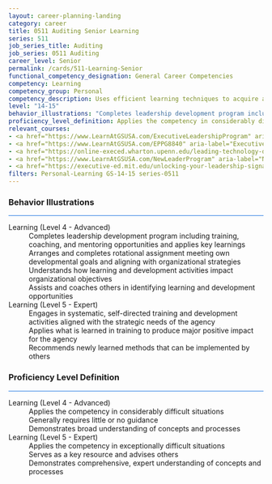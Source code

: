 ```yaml
---
layout: career-planning-landing
category: career
title: 0511 Auditing Senior Learning
series: 511
job_series_title: Auditing
job_series: 0511 Auditing
career_level: Senior
permalink: /cards/511-Learning-Senior
functional_competency_designation: General Career Competencies
competency: Learning
competency_group: Personal
competency_description: Uses efficient learning techniques to acquire and apply new knowledge and skills; uses formal and informal training, feedback, or other opportunities for self-learning and development.
level: "14-15"
behavior_illustrations: "Completes leadership development program including training, coaching, and mentoring opportunities and applies key learnings ? Arranges and completes rotational assignment meeting own developmental goals and aligning with organizational strategies ? Understands how learning and development activities impact organizational objectives ? Assists and coaches others in identifying learning and development opportunities ? ? Engages in systematic, self-directed training and development activities aligned with the strategic needs of the agency ? Applies what is learned in training to produce major positive impact for the agency ? Recommends newly learned methods that can be implemented by others"
proficiency_level_definition: Applies the competency in considerably difficult situations ? Generally requires little or no guidance ? Demonstrates broad understanding of concepts and processes ? Applies the competency in exceptionally difficult situations ? Serves as a key resource and advises others ? Demonstrates comprehensive, expert understanding of concepts and processes
relevant_courses: 
- <a href="https://www.LearnAtGSUSA.com/ExecutiveLeadershipProgram" aria-label="Executive Leadership Program - https://www.LearnAtGSUSA.com/ExecutiveLeadershipProgram">Executive Leadership Program</a>, GSU
- <a href="https://www.LearnAtGSUSA.com/EPPG8840" aria-label="Executive Potential Program (EPPG8840) - https://www.LearnAtGSUSA.com/EPPG8840">Executive Potential Program (EPPG8840)</a>, GSU
- <a href="https://online-execed.wharton.upenn.edu/leading-technology-driven-organization/enterprise/?b2c_form=true&utm_campaign=gsa&utm_source=b2b" aria-label="Leading a Technology-Driven Firm (with Wharton Executive Education) - https://online-execed.wharton.upenn.edu/leading-technology-driven-organization/enterprise/?b2c_form=true&utm_campaign=gsa&utm_source=b2b">Leading a Technology-Driven Firm (with Wharton Executive Education)</a>, Emeritus
- <a href="https://www.LearnAtGSUSA.com/NewLeaderProgram" aria-label="New Leader Program - https://www.LearnAtGSUSA.com/NewLeaderProgram">New Leader Program</a>, GSU
- <a href="https://executive-ed.mit.edu/unlocking-your-leadership-signature/enterprise/?b2c_form=true&utm_campaign=gsa&utm_source=b2b" aria-label="Unlocking Your Leadership Signature (with MIT Management Executive Education) - https://executive-ed.mit.edu/unlocking-your-leadership-signature/enterprise/?b2c_form=true&utm_campaign=gsa&utm_source=b2b">Unlocking Your Leadership Signature (with MIT Management Executive Education)</a>, Emeritus
filters: Personal-Learning GS-14-15 series-0511
---
```


<div class="desktop:grid-col-6 margin-y-3">
  <div class="border-top-2 bg-white padding-3 shadow-5 height-full members-hover border-1px button-border border-top-blue radius-lg card-text-color">
    <h3>Behavior Illustrations</h3>
    <hr style="background-color: #1b74e0 !important;"/>
    <dl class="text-base card-content-color"><dt>Learning (Level 4 - Advanced)</dt><dd>Completes leadership development program including training, coaching, and mentoring opportunities and applies key learnings </dd><dd> Arranges and completes rotational assignment meeting own developmental goals and aligning with organizational strategies </dd><dd> Understands how learning and development activities impact organizational objectives </dd><dd> Assists and coaches others in identifying learning and development opportunities </dd><dt>Learning (Level 5 - Expert)</dt><dd>Engages in systematic, self-directed training and development activities aligned with the strategic needs of the agency </dd><dd> Applies what is learned in training to produce major positive impact for the agency </dd><dd> Recommends newly learned methods that can be implemented by others</dd></dl>
  </div>
</div>
<div class="desktop:grid-col-6 margin-y-3">
  <div class="border-top-2 bg-white padding-3 shadow-5 height-full members-hover border-1px button-border border-top-blue radius-lg card-text-color">
    <h3>Proficiency Level Definition</h3>
     <hr style="background-color: #1b74e0 !important;"/>
    <dl class="text-base card-content-color"><dt>Learning (Level 4 - Advanced)</dt><dd>Applies the competency in considerably difficult situations </dd><dd> Generally requires little or no guidance </dd><dd> Demonstrates broad understanding of concepts and processes</dd><dt>Learning (Level 5 - Expert)</dt><dd>Applies the competency in exceptionally difficult situations </dd><dd> Serves as a key resource and advises others </dd><dd> Demonstrates comprehensive, expert understanding of concepts and processes</dd></dl>
  </div>
</div>
